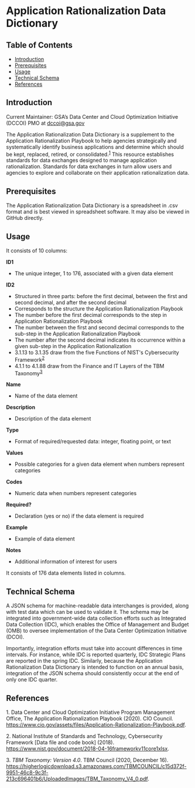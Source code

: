 # Application Rationalization Data Dictionary

## Table of Contents

 - [Introduction](https://github.com/AaronKoppel/AppRatDataDictionary/blob/main/README.md#introduction)
 - [Prerequisites](https://github.com/AaronKoppel/AppRatDataDictionary/blob/main/README.md#prerequisites)
 - [Usage](https://github.com/AaronKoppel/AppRatDataDictionary/blob/main/README.md#usage)
 - [Technical Schema](https://github.com/AaronKoppel/AppRatDataDictionary/blob/main/README.md#technical-schema)
 - [References](https://github.com/AaronKoppel/AppRatDataDictionary/blob/main/README.md#references)

## Introduction

Current Maintainer: GSA’s Data Center and Cloud Optimization Initiative (DCCOI) PMO at <dccoi@gsa.gov>

The Application Rationalization Data Dictionary is a supplement to the Application Rationalization Playbook to help agencies strategically and systematically identify business applications and determine which should be kept, replaced, retired, or consolidated.<sup>[1](#footnote1)</sup> This resource establishes standards for data exchanges designed to manage application rationalization. Standards for data exchanges in turn allow users and agencies to explore and collaborate on their application rationalization data.

## Prerequisites

The Application Rationalization Data Dictionary is a spreadsheet in .csv format and is best viewed in spreadsheet software. It may also be viewed in GitHub directly.

## Usage

It consists of 10 columns:

**ID1**
- The unique integer, 1 to 176, associated with a given data element

**ID2**
- Structured in three parts: before the first decimal, between the first and second decimal, and after the second decimal
- Corresponds to the structure the Application Rationalization Playbook
- The number before the first decimal corresponds to the step in Application Rationalization Playbook
- The number between the first and second decimal corresponds to the sub-step in the Application Rationalization Playbook
- The number after the second decimal indicates its occurrence within a given sub-step in the Application Rationalization 
- 3.1.13 to 3.1.35 draw from the five Functions of NIST's Cybersecurity Framework<sup>[2](#footnote2)</sup> 
- 4.1.1 to 4.1.88 draw from the Finance and IT Layers of the TBM Taxonomy<sup>[3](#footnote3)</sup> 

**Name**
- Name of the data element

**Description**
- Description of the data element

**Type**
- Format of required/requested data: integer, floating point, or text

**Values**
- Possible categories for a given data element when numbers represent categories

**Codes**
- Numeric data when numbers represent categories

**Required?**
- Declaration (yes or no) if the data element is required 

**Example**
- Example of data element

**Notes**
- Additional information of interest for users

It consists of 176 data elements listed in columns.

## Technical Schema

A JSON schema for machine-readable data interchanges is provided, along with test data which can be used to validate it. The schema may be integrated into government-wide data collection efforts such as Integrated Data Collection (IDC), which enables the Office of Management and Budget (OMB) to oversee implementation of the Data Center Optimization Initiative (DCOI).

Importantly, integration efforts must take into account differences in time intervals. For instance, while IDC is reported quarterly, IDC Strategic Plans are reported in the spring IDC. Similarly, because the Application Rationalization Data Dictionary is intended to function on an annual basis, integration of the JSON schema should consistently occur at the end of only one IDC quarter.

## References

<a name="footnote1">1.</a> Data Center and Cloud Optimization Initiative Program Management Office, The Application Rationalization Playbook (2020). CIO Council. https://www.cio.gov/assets/files/Application-Rationalization-Playbook.pdf.

<a name="footnote2">2.</a> National Institute of Standards and Technology, Cybersecurity Framework [Data file and code book] (2018). https://www.nist.gov/document/2018-04-16frameworkv11core1xlsx.

<a name="footnote3">3.</a> *TBM Taxonomy: Version 4.0*. TBM Council (2020, December 16). https://higherlogicdownload.s3.amazonaws.com/TBMCOUNCIL/c15d372f-9951-46c8-9c3f-213c696401b6/UploadedImages/TBM_Taxonomy_V4_0.pdf.
